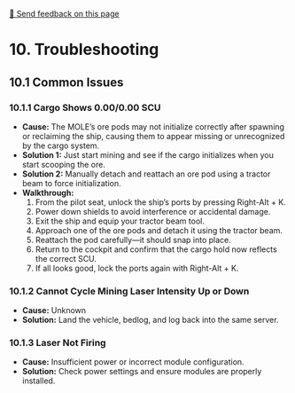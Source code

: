 [💬 Send feedback on this page](https://github.com/codepic/StarCitizen.Mining.Mole/issues/new?template=feedback.yml&title=Feedback+on+Troubleshooting.md&page=Troubleshooting.md)

# 10. Troubleshooting

## 10.1 Common Issues

### 10.1.1 Cargo Shows 0.00/0.00 SCU
- **Cause:** The MOLE’s ore pods may not initialize correctly after spawning or reclaiming the ship, causing them to appear missing or unrecognized by the cargo system.
- **Solution 1:** Just start mining and see if the cargo initializes when you start scooping the ore.
- **Solution 2:** Manually detach and reattach an ore pod using a tractor beam to force initialization.
- **Walkthrough:**
    1. From the pilot seat, unlock the ship’s ports by pressing Right-Alt + K.
    2. Power down shields to avoid interference or accidental damage.
    3. Exit the ship and equip your tractor beam tool.
    4. Approach one of the ore pods and detach it using the tractor beam.
    5. Reattach the pod carefully—it should snap into place.
    6. Return to the cockpit and confirm that the cargo hold now reflects the correct SCU.
    7. If all looks good, lock the ports again with Right-Alt + K.

### 10.1.2 Cannot Cycle Mining Laser Intensity Up or Down
- **Cause:** Unknown
- **Solution:** Land the vehicle, bedlog, and log back into the same server.

### 10.1.3 Laser Not Firing
- **Cause:** Insufficient power or incorrect module configuration.
- **Solution:** Check power settings and ensure modules are properly installed.
